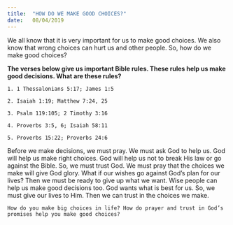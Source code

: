 ```yaml
---
title:  "HOW DO WE MAKE GOOD CHOICES?"
date:   08/04/2019
---
```


We all know that it is very important for us to make good choices. We also know that wrong choices can hurt us and other people. So, how do we make good choices?

**The verses below give us important Bible rules. These rules help us make good decisions. What are these rules?**

`1. 1 Thessalonians 5:17; James 1:5`

`2. Isaiah 1:19; Matthew 7:24, 25`

`3. Psalm 119:105; 2 Timothy 3:16`

`4. Proverbs 3:5, 6; Isaiah 58:11`

`5. Proverbs 15:22; Proverbs 24:6`

Before we make decisions, we must pray. We must ask God to help us. God will help us make right choices. God will help us not to break His law or go against the Bible. So, we must trust God. We must pray that the choices we make will give God glory. What if our wishes go against God’s plan for our lives? Then we must be ready to give up what we want. Wise people can help us make good decisions too. God wants what is best for us. So, we must give our lives to Him. Then we can trust in the choices we make. 

`How do you make big choices in life? How do prayer and trust in God’s promises help you make good choices?`